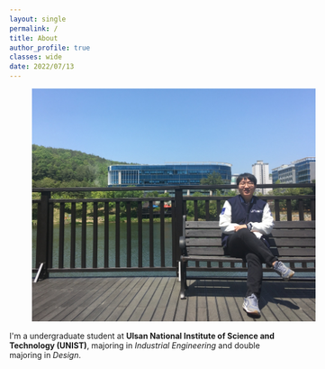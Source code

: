 ```yaml
---
layout: single
permalink: /
title: About
author_profile: true
classes: wide
date: 2022/07/13
---
```


<figure style="width: 100%" class="align-center">
  <img src="/assets/images/about20220713.jpg" alt="">
</figure>



I'm a undergraduate student at **Ulsan National Institute of Science and Technology (UNIST)**, majoring in *Industrial Engineering* and double majoring in *Design*. 